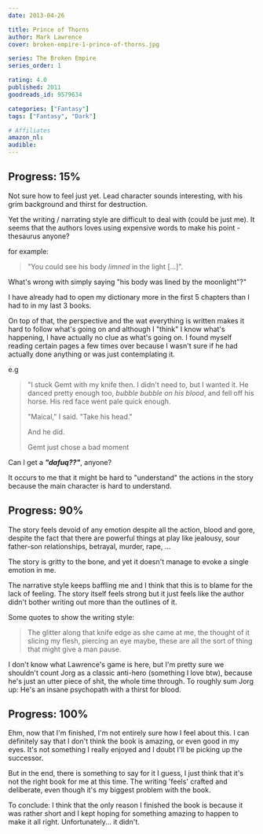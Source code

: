```yaml
---
date: 2013-04-26

title: Prince of Thorns
author: Mark Lawrence
cover: broken-empire-1-prince-of-thorns.jpg

series: The Broken Empire
series_order: 1

rating: 4.0
published: 2011
goodreads_id: 9579634

categories: ["Fantasy"]
tags: ["Fantasy", "Dark"]

# Affiliates
amazon_nl: 
audible: 
---
```


## Progress: 15%

Not sure how to feel just yet. Lead character sounds interesting, with his grim background and thirst for destruction.

Yet the writing / narrating style are difficult to deal with (could be just me). It seems that the authors loves using expensive words to make his point - thesaurus anyone?

for example:

> "You could see his body _limned_ in the light [...]".

What's wrong with simply saying "his body was lined by the moonlight"?"

I have already had to open my dictionary more in the first 5 chapters than I had to in my last 3 books.

On top of that, the perspective and the wat everything is written makes it hard to follow what's going on and although I "think" I know what's happening, I have actually no clue as what's going on. I found myself reading certain pages a few times over because I wasn't sure if he had actually done anything or was just contemplating it.

e.g

> "I stuck Gemt with my knife then. I didn't need to, but I wanted it. He danced pretty enough too, _bubble bubble on his blood_, and fell off his horse. His red face went pale quick enough.
>
> "Maical," I said. "Take his head."
>
> And he did.
>
> Gemt just chose a bad moment

Can I get a _**"dafuq??"**_, anyone?

It occurs to me that it might be hard to "understand" the actions in the story because the main character is hard to understand.

## Progress: 90%

The story feels devoid of any emotion despite all the action, blood and gore, despite the fact that there are powerful things at play like jealousy, sour father-son relationships, betrayal, murder, rape, ...

The story is gritty to the bone, and yet it doesn't manage to evoke a single emotion in me.

The narrative style keeps baffling me and I think that this is to blame for the lack of feeling. The story itself feels strong but it just feels like the author didn't bother writing out more than the outlines of it.

Some quotes to show the writing style:

> The glitter along that knife edge as she came at me, the thought of it slicing my flesh, piercing an eye maybe, these are all the sort of thing that might give a man pause.

I don't know what Lawrence's game is here, but I'm pretty sure we shouldn't count Jorg as a classic anti-hero (something I love btw), because he's just an utter piece of shit, the whole time through. To roughly sum Jorg up: He's an insane psychopath with a thirst for blood.

## Progress: 100%

Ehm, now that I'm finished, I'm not entirely sure how I feel about this. I can definitely say that I don't think the book is amazing, or even good in my eyes. It's not something I really enjoyed and I doubt I'll be picking up the successor.

But in the end, there is something to say for it I guess, I just think that it's not the right book for me at this time. The writing 'feels' crafted and deliberate, even though it's my biggest problem with the book.

To conclude: I think that the only reason I finished the book is because it was rather short and I kept hoping for something amazing to happen to make it all right. Unfortunately... it didn't.
